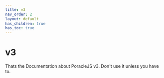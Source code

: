 ```yaml
---
title: v3
nav_order: 2
layout: default
has_children: true
has_toc: true
---
```


# v3

Thats the Documentation about PoracleJS v3. Don't use it unless you have to.
